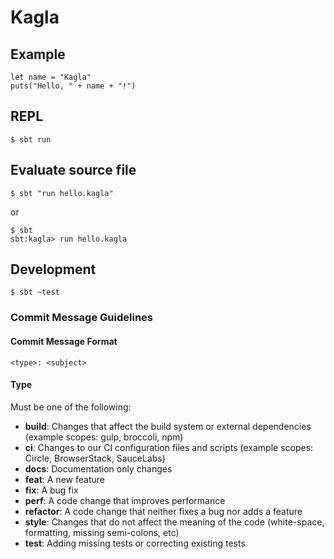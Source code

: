 # Kagla

## Example

```
let name = "Kagla"
puts("Hello, " + name + "!")
```

## REPL

```
$ sbt run
```

## Evaluate source file

```
$ sbt "run hello.kagla"
```

or

```
$ sbt
sbt:kagla> run hello.kagla
```

## Development

```
$ sbt ~test
```

### Commit Message Guidelines

#### Commit Message Format

```
<type>: <subject>
```

#### Type

Must be one of the following:

* **build**: Changes that affect the build system or external dependencies (example scopes: gulp, broccoli, npm)
* **ci**: Changes to our CI configuration files and scripts (example scopes: Circle, BrowserStack, SauceLabs)
* **docs**: Documentation only changes
* **feat**: A new feature
* **fix**: A bug fix
* **perf**: A code change that improves performance
* **refactor**: A code change that neither fixes a bug nor adds a feature
* **style**: Changes that do not affect the meaning of the code (white-space, formatting, missing semi-colons, etc)
* **test**: Adding missing tests or correcting existing tests
